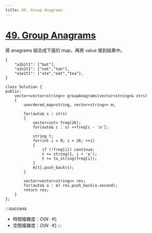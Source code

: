 ```yaml
---
title: 49. Group Anagrams
---
```


# [49\. Group Anagrams](https://leetcode.com/problems/group-anagrams/)

將 anagrams 組合成下面的 map，再將 value 推到結果中。
```jsonld
{
    "a1b1t1": ["bat"],
    "a1n1t1": ["nat","tan"],
    "a1e1t1": ["ate","eat","tea"],
}
```

```cpp=
class Solution {
public:
    vector<vector<string>> groupAnagrams(vector<string>& strs)
    {
        unordered_map<string, vector<string>> m;

        for(auto& s : strs)
        {
            vector<int> freq(26);
            for(auto& c : s) ++freq[c - 'a'];

            string t;
            for(int i = 0; i < 26; ++i)
            {
                if (!freq[i]) continue;
                t += string(1, i + 'a');
                t += to_string(freq[i]);
            }
            m[t].push_back(s);
        }

        vector<vector<string>> res;
        for(auto& a : m) res.push_back(a.second);
        return res;
    }
};
```

:::success
- 時間複雜度：$O(N \cdot K)$
- 空間複雜度：$O(N \cdot K)$
:::
